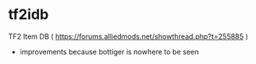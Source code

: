 # tf2idb
TF2 Item DB ( https://forums.alliedmods.net/showthread.php?t=255885 )
+ improvements because bottiger is nowhere to be seen

